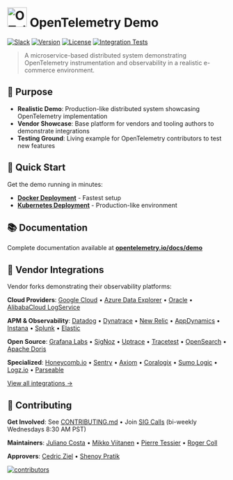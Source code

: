 # <img src="https://opentelemetry.io/img/logos/opentelemetry-logo-nav.png" alt="OTel logo" width="45"> OpenTelemetry Demo

[![Slack](https://img.shields.io/badge/slack-@cncf/otel/demo-brightgreen.svg?logo=slack)](https://cloud-native.slack.com/archives/C03B4CWV4DA)
[![Version](https://img.shields.io/github/v/release/open-telemetry/opentelemetry-demo?color=blueviolet)](https://github.com/open-telemetry/opentelemetry-demo/releases)
[![License](https://img.shields.io/badge/License-Apache_2.0-blue.svg?color=red)](https://github.com/open-telemetry/opentelemetry-demo/blob/main/LICENSE)
[![Integration Tests](https://github.com/open-telemetry/opentelemetry-demo/actions/workflows/run-integration-tests.yml/badge.svg)](https://github.com/open-telemetry/opentelemetry-demo/actions/workflows/run-integration-tests.yml)

> A microservice-based distributed system demonstrating OpenTelemetry instrumentation and observability in a realistic e-commerce environment.

## 🎯 Purpose

- **Realistic Demo**: Production-like distributed system showcasing OpenTelemetry implementation
- **Vendor Showcase**: Base platform for vendors and tooling authors to demonstrate integrations  
- **Testing Ground**: Living example for OpenTelemetry contributors to test new features

## 🚀 Quick Start

Get the demo running in minutes:

- **[Docker Deployment](https://opentelemetry.io/docs/demo/docker_deployment/)** - Fastest setup
- **[Kubernetes Deployment](https://opentelemetry.io/docs/demo/kubernetes_deployment/)** - Production-like environment

## 📚 Documentation

Complete documentation available at **[opentelemetry.io/docs/demo](https://opentelemetry.io/docs/demo/)**



## 🏪 Vendor Integrations

Vendor forks demonstrating their observability platforms:

**Cloud Providers**: [Google Cloud] • [Azure Data Explorer] • [Oracle] • [AlibabaCloud LogService]

**APM & Observability**: [Datadog] • [Dynatrace] • [New Relic] • [AppDynamics] • [Instana] • [Splunk] • [Elastic]

**Open Source**: [Grafana Labs] • [SigNoz] • [Uptrace] • [Tracetest] • [OpenSearch] • [Apache Doris]

**Specialized**: [Honeycomb.io] • [Sentry] • [Axiom] • [Coralogix] • [Sumo Logic] • [Logz.io] • [Parseable]

[View all integrations →](https://opentelemetry.io/docs/demo/)

## 🤝 Contributing

**Get Involved**: See [CONTRIBUTING.md](CONTRIBUTING.md) • Join [SIG Calls](CONTRIBUTING.md#join-a-sig-call) (bi-weekly Wednesdays 8:30 AM PST)

**Maintainers**: [Juliano Costa](https://github.com/julianocosta89) • [Mikko Viitanen](https://github.com/mviitane) • [Pierre Tessier](https://github.com/puckpuck) • [Roger Coll](https://github.com/rogercoll)

**Approvers**: [Cedric Ziel](https://github.com/cedricziel) • [Shenoy Pratik](https://github.com/ps48)

[![contributors](https://contributors-img.web.app/image?repo=open-telemetry/opentelemetry-demo)](https://github.com/open-telemetry/opentelemetry-demo/graphs/contributors)

[docs]: https://opentelemetry.io/docs/demo/

<!-- Links for Demos featuring the Astronomy Shop section -->

[AlibabaCloud LogService]: https://github.com/aliyun-sls/opentelemetry-demo
[AppDynamics]: https://community.splunk.com/t5/AppDynamics-Knowledge-Base/How-to-observe-Kubernetes-deployment-of-OpenTelemetry-demo-app/ta-p/741454
[Apache Doris]: https://github.com/apache/doris-opentelemetry-demo
[Aspecto]: https://github.com/aspecto-io/opentelemetry-demo
[Axiom]: https://play.axiom.co/axiom-play-qf1k/dashboards/otel.traces.otel-demo-traces
[Axoflow]: https://axoflow.com/opentelemetry-support-in-more-detail-in-axosyslog-and-syslog-ng/
[Azure Data Explorer]: https://github.com/Azure/Azure-kusto-opentelemetry-demo
[Causely]: https://github.com/causely-oss/otel-demo
[ClickStack]: https://github.com/ClickHouse/opentelemetry-demo
[Coralogix]: https://coralogix.com/blog/configure-otel-demo-send-telemetry-data-coralogix
[Dash0]: https://github.com/dash0hq/opentelemetry-demo
[Datadog]: https://docs.datadoghq.com/opentelemetry/guide/otel_demo_to_datadog
[Dynatrace]: https://www.dynatrace.com/news/blog/opentelemetry-demo-application-with-dynatrace/
[Elastic]: https://github.com/elastic/opentelemetry-demo
[Google Cloud]: https://github.com/GoogleCloudPlatform/opentelemetry-demo
[Grafana Labs]: https://github.com/grafana/opentelemetry-demo
[Guance]: https://github.com/GuanceCloud/opentelemetry-demo
[Honeycomb.io]: https://github.com/honeycombio/opentelemetry-demo
[Instana]: https://github.com/instana/opentelemetry-demo
[Kloudfuse]: https://github.com/kloudfuse/opentelemetry-demo
[Last9]: https://last9.io/docs/integrations-opentelemetry-demo/
[Liatrio]: https://github.com/liatrio/opentelemetry-demo
[Logz.io]: https://logz.io/learn/how-to-run-opentelemetry-demo-with-logz-io/
[New Relic]: https://github.com/newrelic/opentelemetry-demo
[OpenSearch]: https://github.com/opensearch-project/opentelemetry-demo
[Oracle]: https://github.com/oracle-quickstart/oci-o11y-solutions/blob/main/knowledge-content/opentelemetry-demo
[Parseable]: https://www.parseable.com/blog/open-telemetry-demo-with-parseable-a-complete-observability-setup
[Sentry]: https://github.com/getsentry/opentelemetry-demo
[ServiceNow Cloud Observability]: https://docs.lightstep.com/otel/quick-start-operator#send-data-from-the-opentelemetry-demo
[SigNoz]: https://signoz.io/blog/opentelemetry-demo/
[Splunk]: https://github.com/signalfx/opentelemetry-demo
[Sumo Logic]: https://www.sumologic.com/blog/common-opentelemetry-demo-application/
[TelemetryHub]: https://github.com/TelemetryHub/opentelemetry-demo/tree/telemetryhub-backend
[Teletrace]: https://github.com/teletrace/opentelemetry-demo
[Tracetest]: https://github.com/kubeshop/opentelemetry-demo
[Uptrace]: https://github.com/uptrace/uptrace/tree/master/example/opentelemetry-demo